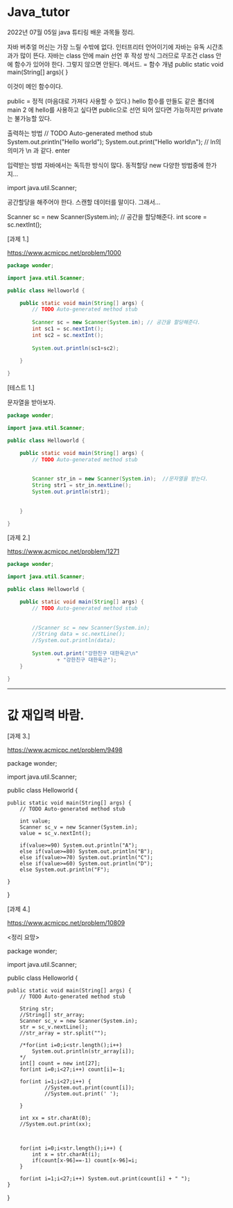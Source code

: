 # Java_tutor

2022년 07월 05일 java 튜티링 배운 과목들 정리.


자바 버추얼 머신는 가장 느릴 수밖에 없다. 인터프리터 언어이기에 자바는 유독 시간초과가 많이 뜬다. 
자바는 class 안에 main 선언 후 작성 방식 
그러므로 무조건 class 안에 함수가 있어야 한다.
그렇지 않으면 안된다.
메서드. = 함수 개념
public static void main(String[] args){
}

이것이 메인 함수이다.

public = 정적 (마음대로 가져다 사용할 수 있다.)
hello 함수를 만들도 같은 폴더에 main 2 에 hello를 사용하고 싶다면 public으로 선언 되어 있다면 가능하지만 private는 불가능할 있다.


출력하는 방법
// TODO Auto-generated method stub
		System.out.println("Hello world");
		System.out.print("Hello world\n"); // ln의 의미가 \n 과 같다. enter
		

입력받는 방법 
자바에서는 독득한 방식이 많다. 동적할당 new 
다양한 방법중에 한가지...


import java.util.Scanner;

공간할당을 해주어야 한다. 스캔할 데이터를 말이다. 그래서... 

Scanner sc = new Scanner(System.in); // 공간을 할당해준다.
		int score = sc.nextInt();


[과제 1.]

https://www.acmicpc.net/problem/1000

``` java
package wonder;

import java.util.Scanner;

public class Helloworld {

	public static void main(String[] args) {
		// TODO Auto-generated method stub
		
		Scanner sc = new Scanner(System.in); // 공간을 할당해준다.
		int sc1 = sc.nextInt();
		int sc2 = sc.nextInt();
		
		System.out.println(sc1+sc2);
		
	}

}
```

		

[테스트 1.]

문자열을 받아보자.

``` java
package wonder;

import java.util.Scanner;

public class Helloworld {

	public static void main(String[] args) {
		// TODO Auto-generated method stub
		
		
		Scanner str_in = new Scanner(System.in);  //문자열을 받는다.
		String str1 = str_in.nextLine();
		System.out.println(str1);
		
		
	}

}
```



[과제 2.]

https://www.acmicpc.net/problem/1271

``` java
package wonder;

import java.util.Scanner;

public class Helloworld {

	public static void main(String[] args) {
		// TODO Auto-generated method stub
		
		
		//Scanner sc = new Scanner(System.in);
		//String data = sc.nextLine();
		//System.out.println(data);
		
		System.out.print("강한친구 대한육군\n"
				+ "강한친구 대한육군");
	}

}
```

---
# 값 재입력 바람.


[과제 3.]

https://www.acmicpc.net/problem/9498


package wonder;

import java.util.Scanner;

public class Helloworld {

	public static void main(String[] args) {
		// TODO Auto-generated method stub
		
		int value;
		Scanner sc_v = new Scanner(System.in);
		value = sc_v.nextInt();

		if(value>=90) System.out.println("A");
		else if(value>=80) System.out.println("B");
		else if(value>=70) System.out.println("C");
		else if(value>=60) System.out.println("D");
		else System.out.println("F");
		
	}

}




[과제 4.]

https://www.acmicpc.net/problem/10809

<정리 요망>


package wonder;

import java.util.Scanner;

public class Helloworld {

	public static void main(String[] args) {
		// TODO Auto-generated method stub
		
		String str;
		//String[] str_array;
		Scanner sc_v = new Scanner(System.in);
		str = sc_v.nextLine();
		//str_array = str.split("");
		
		/*for(int i=0;i<str.length();i++)
			System.out.println(str_array[i]);
		*/
		int[] count = new int[27];
		for(int i=0;i<27;i++) count[i]=-1;
		
		for(int i=1;i<27;i++) {
				//System.out.print(count[i]);
				//System.out.print(' ');
				
		}
		
		int xx = str.charAt(0);
		//System.out.print(xx);
		
		
		
		for(int i=0;i<str.length();i++) {
			int x = str.charAt(i);
			if(count[x-96]==-1) count[x-96]=i;
		}
		
		for(int i=1;i<27;i++) System.out.print(count[i] + " ");
	}

}
































